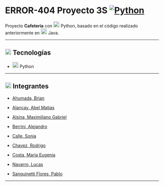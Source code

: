 # ERROR-404 Proyecto 3S [![Python](https://img.shields.io/badge/Python-3.10+-yellow?style=for-the-badge&logo=python&logoColor=white&labelColor=101010)](https://python.org)


Proyecto **Cafetería** con <img width="20" height="20" src="https://img.icons8.com/color/20/python--v1.png" alt="python--v1"/> Python, basado en el código realizado anteriormente en <img width="20" height="20" src="https://img.icons8.com/color/20/java-coffee-cup-logo--v1.png" alt="java-coffee-cup-logo--v1"/> Java.

---

## <img width="20" height="20" src="https://img.icons8.com/fluency/20/computer.png" alt="computer"/>  Tecnologías

- <img width="20" height="20" src="https://img.icons8.com/color/20/python--v1.png" alt="python--v1"/> Python

---

## <img width="20" height="20" src="https://img.icons8.com/color/20/team-skin-type-7.png" alt="team-skin-type-7"/> Integrantes


- [Ahumada, Brian](https://github.com/brianahumada)                        

- [Alancay, Abel Matias](https://github.com/matias9486)                

- [Alsina, Maximiliano Gabriel](https://github.com/MalsinaG)   

- [Berrini, Alejandro](https://github.com/AlejandroEB89)                 

- [Calle, Sonia](https://github.com/SoCalle) 

- [Chavez, Rodrigo](https://github.com/RodrigoChavez1986)                       

- [Costa, Maria Eugenia](https://github.com/eugenia1984)              

- [Navarro, Lucas](https://github.com/LucasNavarro01)                                            

- [Sanguinetti Flores, Pablo](https://github.com/Pablo1653)

---